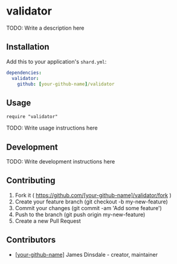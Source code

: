 # validator

TODO: Write a description here

## Installation

Add this to your application's `shard.yml`:

```yaml
dependencies:
  validator:
    github: [your-github-name]/validator
```

## Usage

```crystal
require "validator"
```

TODO: Write usage instructions here

## Development

TODO: Write development instructions here

## Contributing

1. Fork it ( https://github.com/[your-github-name]/validator/fork )
2. Create your feature branch (git checkout -b my-new-feature)
3. Commit your changes (git commit -am 'Add some feature')
4. Push to the branch (git push origin my-new-feature)
5. Create a new Pull Request

## Contributors

- [[your-github-name]](https://github.com/[your-github-name]) James Dinsdale - creator, maintainer
